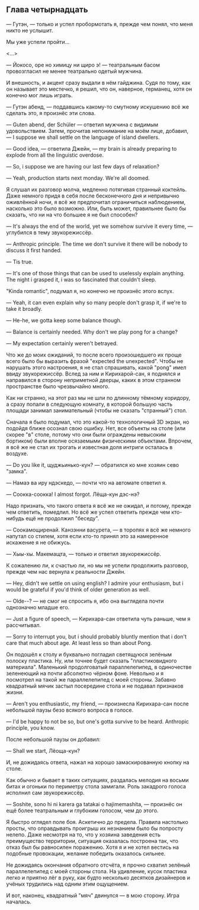 Глава четырнадцать
------------------

— Гутэн, — только и успел пробормотать я, прежде чем понял, что меня никто не
услышит.

Мы уже успели пройти...

<...>

— Йокосо, оре но химицу ни щиро э! — театральным басом провозгласил не менее
театрально одетый мужчина.

И внешность, и акцент сразу выдали в нём гайджина. Судя по тому, как он называет
это местечко, я решил, что он, наверное, германец, хотя он конечно мог лишь
играть.

— Гутэн абенд, — поддавшись какому-то смутному искушению всё же сделать это, я
произнёс эти слова.

— Guten abend, der Schüler — ответил мужчина с видимым удовольствием. Затем,
прочитав непонимание на моём лице, добавил, — I suppose we shall settle on the
language of island dwellers.

— Good idea, — ответила Джейн, — my brain is already preparing to explode from
all the linguistic overdose.

— So, i suppose we are having our last few days of relaxation?

— Yeah, production starts next monday. We're all doomed.

Я слушал их разговор молча, медленно потягивая странный коктейль. Даже немного
придя в себя после бесконечного дня и непривычно оживлённой ночи, я всё же
предпочитал ограничиться наблюдением, насколько это было возможно. Или, быть
может, правильнее было бы сказать, что ни на что большее я не был способен?

— It's always the end of the world, yet we somehow survive it every time, —
углубился в тему звукорежиссёр.

— Anthropic principle. The time we don't survive it there will be nobody to
discuss it first handed.

— Tis true.

— It's one of those things that can be used to uselessly explain anything. The
night i grasped it, i was so fascinated that couldn't sleep.

"Kinda romantic", подумал я, но конечно не произнёс этого вслух.

— Yeah, it can even explain why so many people don't grasp it, if we're to take
it broadly.

— He-he, we gotta keep some balance though.

— Balance is certainly needed. Why don't we play pong for a change?

— My expectation certainly weren't betrayed.

Что же до моих ожиданий, то после всего произошедшего их проще всего было бы
выразить фразой "expected the unexpected". Чтобы не нарушать этого настроения, я
не стал спрашивать, какой "pong" имел ввиду звукорежиссёр. Вслед за ним и
Кирихарой-сан, я поднялся и направился в сторону неприметной дверцы, каких в
этом странном пространстве было чрезвычайно много.

Как ни странно, на этот раз мы не шли по длинному тёмному коридору, а сразу
попали в следующую комнату, в которой большую часть площади занимал
занимательный (чтобы не сказать "странный") стол.

Сначала я было подумал, что это какой-то технологичный 3D экран, но подойдя
ближе осознал свою ошибку. Нет, все объекты на столе (или скорее "в" столе,
потому что они были ограждены невысоким бортиком) были вполне осязаемыми
физическими объектами. Впрочем, я всё же не стал их трогать и известная доля
интриги осталась в воздухе.

— Do you like it, щуджьинько-кун? — обратился ко мне хозяин сево "замка".

— Намаэ ва иру ндэскедо, — почти что на автомате ответил я.

— Соокка-соокка! I almost forgot. Лёща-кун дэс-нэ?

Надо признать, что такого ответа я всё же не ожидал, и потому, прежде чем
ответить, помедлил. Но всё же успел ответить прежде чем кто-нибудь ещё не
продолжил "беседу".

— Соокамощиренай. Канзэнни васурета, — в торопях я всё же немного напутал со
стилем, хотя если кто-то принял это за намеренное искажение я не обижусь.

— Хыы-хы. Макемащта, — только и ответил звукорежиссёр.

К сожалению ли, к счастью ли, но мы не успели продолжить разговор, прежде чем
нас вернула к реальности Джейн.

— Hey, didn't we settle on using english? I admire your enthusiasm, but i would
be grateful if you'd think of older generation as well.

— Olde--? — не смог не спросить я, ибо она выглядела почти однозначно младше
его.

— Just a figure of speech, — Кирихара-сан ответила чуть раньше, чем я
рассчитывал.

— Sorry to interrupt you, but i should probably bluntly mention that i don't
care that much about age. At least less so than about Pong.

Он подошёл к столу и буквально погладил светящуюся зелёным полоску пластика. Ну,
или точнее будет сказать "пластиковидного материала". Маленький продолговатый
параллелепипед, в одиночестве зеленеющий на почти абсолютно чёрном фоне.
Невольно и я посмотрел на такой же параллелепипед с моей стороны. Забавно
квадратный мячик застыл посередине стола и не подавал признаков жизни.

— Aren't you enthusiastic, my friend, — произнесла Кирихара-сан после небольшой
паузы безо всякого вопроса в голосе.

— I'd be happy to not be so, but one's gotta survive to be heard. Anthropic
principle, you know.

После небольшой паузы он добавил:

— Shall we start, Лёоща-кун?

И, не дожидаясь ответа, нажал на хорошо замаскированную кнопку на столе.

Как обычно и бывает в таких ситуациях, раздалась мелодия на восьми битах и
огоньки по периметру стола замигали. Роль закадрого голоса исполнил сам
звукорежиссёр.

— Soshite, sono hi ni karera ga tatakai o hajimemashita, — произнёс он ещё более
театральным и глубоким голосом, чем до этого.

Я быстро оглядел поле боя. Аскетично до предела. Правила настолько просты, что
оправдывать проигрыш их незнанием было бы попросту нелепо. Даже несмотря на то,
что у хозяина заведения есть преимущество территории, ситуация оказалась
построена так, что отказ был бы равносилен поражению. Хотя я и не хотел вестись
на подобные провокации, желание победить оказалось сильнее.

Не дожидаясь окончания обратного отсчёта, я прочно схватил зелёный
параллелепипед с моей стороны стола. На удивление, кусок пластика легко и
приятно лёг в руку, как будто несколько десятков дизайнеров и учёных трудились
над одним этим ощущением.

И вот, наконец, квадратный "мяч" двинулся — в мою сторону. Игра началась.
